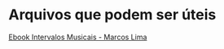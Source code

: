 # Arquivos que podem ser úteis

[Ebook Intervalos Musicais - Marcos Lima](/ebook-Intervalos-musicais.pdf)
